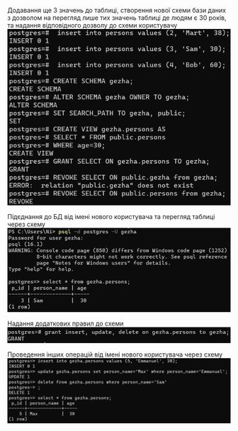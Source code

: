 Додавання ще 3 значень до таблиці, створення нової схеми бази даних з дозволом на перегляд лише тих значень таблиці де людям є 30 років, та надання відповідного дозволу до схеми користувачу
![](./5.png)

Підєднання до БД від імені нового користувача та перегляд таблиці через схему
![](./6.png)

Надання додаткових правил до схеми
![](./7.png)

Проведення інших операцій від імені нового користувача через схему
![](./8.png)